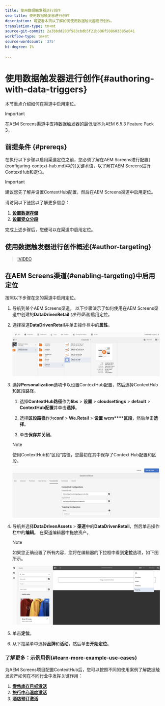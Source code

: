 ```yaml
---
title: 使用数据触发器进行创作
seo-title: 使用数据触发器进行创作
description: 可查看本页以了解如何使用数据触发器进行创作。
translation-type: tm+mt
source-git-commit: 2a3bbdd283f983cbdb5f21b606f508603385e041
workflow-type: tm+mt
source-wordcount: '375'
ht-degree: 1%

---
```



# 使用数据触发器进行创作{#authoring-with-data-triggers}

本节重点介绍如何在渠道中启用定位。

>[!IMPORTANT]
>
>在AEM Screens渠道中支持数据触发器的最低版本为AEM 6.5.3 Feature Pack 3。

## 前提条件 {#prereqs}

在执行以下步骤以启用渠道定位之前，您必须了解在AEM Screens进行配置](configuring-context-hub.md)中的[关键术语，以了解在AEM Screens进行ContextHub和定位。

>[!IMPORTANT]
>
>建议您先了解并设置ContextHub配置，然后在AEM Screens渠道中启用定位。

请访问以下链接以了解更多信息：

1. **[设置数据存储](configuring-context-hub.md)**
1. **[设置受众分段](configuring-context-hub.md)**

完成上述步骤后，您便可以在渠道中启用定位。

## 使用数据触发器进行创作概述{#author-targeting}

>[!VIDEO](https://video.tv.adobe.com/v/31921)

## 在AEM Screens渠道{#enabling-targeting}中启用定位

按照以下步骤在您的渠道中启用定位。

1. 导航到某个AEM Screens渠道。 以下步骤演示了如何使用在AEM Screens渠道中创建的&#x200B;**DataDrivenRetail** *(序列渠道)*&#x200B;启用定位。

1. 选择渠道&#x200B;**DataDrivenRetail**&#x200B;并单击操作栏中的&#x200B;**属性**。

   ![screen_shot_2019-05-01at43332pm](assets/screen_shot_2019-05-01at43332pm.png)

1. 选择&#x200B;**Personalization**&#x200B;选项卡以设置ContextHub配置，然后选择ContextHub和区段路径。

   1. 选择&#x200B;**ContextHub路径**&#x200B;作为&#x200B;**libs** > **设置** > **cloudsettings** > **default** > **ContextHub配置**&#x200B;并单击&#x200B;**选择**。

   1. 选择&#x200B;**区段路径**&#x200B;作为&#x200B;**conf** > **We.Retail** > **设置** **wcm****区段**，然后单击&#x200B;**选择**。

   1. 单击&#x200B;**保存并关闭**。
   >[!NOTE]
   >
   >使用ContextHub和“区段”路径，您最初在其中保存了Context Hub配置和区段。

   ![screen_shot_2019-05-01at44030pm](assets/screen_shot_2019-05-01at44030pm.png)

1. 导航并选择&#x200B;**DataDrivenAssets** > **渠道**&#x200B;中的&#x200B;**DataDrivenRetail**，然后单击操作栏中的&#x200B;**编辑**。 在渠道编辑器中拖放资产。

   >[!NOTE]
   >
   >如果您正确设置了所有内容，您将在编辑器的下拉框中看到&#x200B;**定位**&#x200B;选项，如下图所示。

   ![screen_shot_2019-05-01at44231pm](assets/screen_shot_2019-05-01at44231pm.png)

1. 单击&#x200B;**定位**。

1. 从下拉菜单中选择&#x200B;**品牌**&#x200B;和&#x200B;**活动**，然后单击&#x200B;**开始定位**。

### 了解更多：示例用例{#learn-more-example-use-cases}

为AEM Screens项目配置ContextHub后，您可以按照不同的使用案例了解数据触发资产如何在不同行业中发挥关键作用：

1. **[零售库存目标激活](retail-inventory-activation.md)**
1. **[旅行中心温度激活](local-temperature-activation.md)**
1. **[酒店预订激活](hospitality-reservation-activation.md)**
